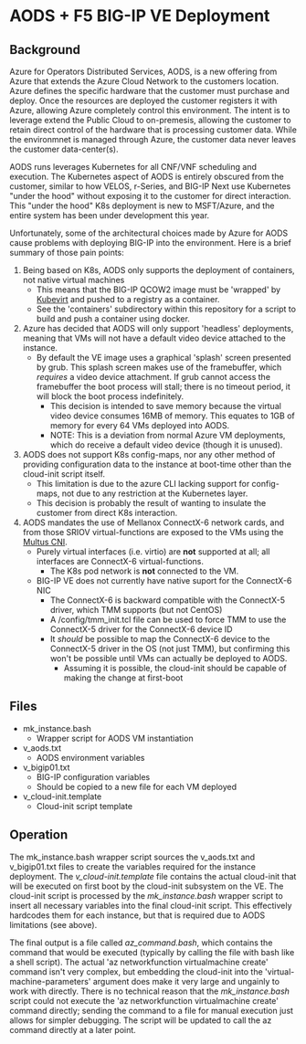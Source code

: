 # AODS + F5 BIG-IP VE Deployment

## Background
Azure for Operators Distributed Services, AODS, is a new offering from Azure that extends the Azure Cloud Network to the customers location. Azure defines the specific hardware that the customer must purchase and deploy. Once the resources are deployed the customer registers it with Azure, allowing Azure completely control this environment. The intent is to leverage extend the Public Cloud to on-premesis, allowing the customer to retain direct control of the hardware that is processing customer data. While the environmnet is managed through Azure, the customer data never leaves the customer data-center(s).

AODS runs leverages Kubernetes for all CNF/VNF scheduling and execution. The Kubernetes aspect of AODS is entirely obscured from the customer, similar to how VELOS, r-Series, and BIG-IP Next use Kubernetes "under the hood" without exposing it to the customer for direct interaction. This "under the hood" K8s deployment is new to MSFT/Azure, and the entire system has been under development this year.

Unfortunately, some of the architectural choices made by Azure for AODS cause problems with deploying BIG-IP into the environment. Here is a brief summary of those pain points:

1. Being based on K8s, AODS only supports the deployment of containers, not native virtual machines
    * This means that the BIG-IP QCOW2 image must be 'wrapped' by [Kubevirt](https://kubevirt.io/) and pushed to a registry as a container.
    * See the 'containers' subdirectory within this repository for a script to build and push a container using docker.
2. Azure has decided that AODS will only support 'headless' deployments, meaning that VMs will not have a default video device attached to the instance.
    * By default the VE image uses a graphical 'splash' screen presented by grub. This splash screen makes use of the framebuffer, which *requires* a video device attachment. If grub cannot access the framebuffer the boot process will stall; there is no timeout period, it will block the boot process indefinitely.
      * This decision is intended to save memory because the virtual video device consumes 16MB of memory. This equates to 1GB of memory for every 64 VMs deployed into AODS.
      * NOTE: This is a deviation from normal Azure VM deployments, which do receive a default video device (though it is unused).
3. AODS does not support K8s config-maps, nor any other method of providing configuration data to the instance at boot-time other than the cloud-init script itself.
    * This limitation is due to the azure CLI lacking support for config-maps, not due to any restriction at the Kubernetes layer. 
    * This decision is probably the result of wanting to insulate the customer from direct K8s interaction.
4. AODS mandates the use of Mellanox ConnectX-6 network cards, and from those SRIOV virtual-functions are exposed to the VMs using the [Multus CNI](https://github.com/k8snetworkplumbingwg/multus-cni).
    * Purely virtual interfaces (i.e. virtio) are **not** supported at all; all interfaces are ConnectX-6 virtual-functions.
      * The K8s pod network is **not** connected to the VM.
    * BIG-IP VE does not currently have native suport for the ConnectX-6 NIC
      * The ConnectX-6 is backward compatible with the ConnectX-5 driver, which TMM supports (but not CentOS)
      * A /config/tmm_init.tcl file can be used to force TMM to use the ConnectX-5 driver for the ConnectX-6 device ID
      * It *should* be possible to map the ConnectX-6 device to the ConnectX-5 driver in the OS (not just TMM), but confirming this won't be possible until VMs can actually be deployed to AODS.
        * Assuming it is possible, the cloud-init should be capable of making the change at first-boot


## Files
* mk_instance.bash
  * Wrapper script for AODS VM instantiation
* v_aods.txt
  * AODS environment variables
* v_bigip01.txt
  * BIG-IP configuration variables
  * Should be copied to a new file for each VM deployed
* v_cloud-init.template
  * Cloud-init script template

## Operation
The mk_instance.bash wrapper script sources the v_aods.txt and v_bigip01.txt files to create the variables required for the instance deployment. The *v_cloud-init.template* file contains the actual cloud-init that will be executed on first boot by the cloud-init subsystem on the VE. The cloud-init script is processed by the *mk_instance.bash* wrapper script to insert all necessary variables into the final cloud-init script. This effectively hardcodes them for each instance, but that is required due to AODS limitations (see above).

The final output is a file called *az_command.bash*, which contains the command that would be executed (typically by calling the file with bash like a shell script). The actual 'az networkfunction virtualmachine create' command isn't very complex, but embedding the cloud-init into the 'virtual-machine-parameters' argument does make it very large and ungainly to work with directly. There is no technical reason that the *mk_instance.bash* script could not execute the 'az networkfunction virtualmachine create' command directly; sending the command to a file for manual execution just allows for simpler debugging. The script will be updated to call the az command directly at a later point.


